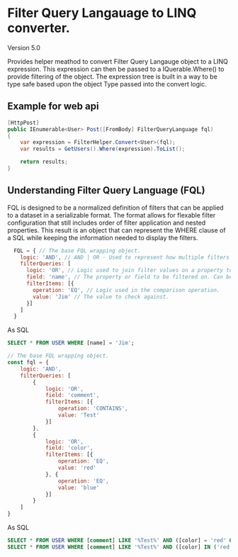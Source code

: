 # Filter Query Langauage to LINQ converter.
Version 5.0

Provides helper meathod to convert Filter Query Langauge object to a LINQ expression.  This expression can then be passed to a IQuerable.Where() 
to provide filtering of the object.  The expression tree is built in a way to be type safe based upon the object Type passed into the convert logic.

## Example for web api
``` c#
[HttpPost]
public IEnumerable<User> Post([FromBody] FilterQueryLanguage fql)
{
    var expression = FilterHelper.Convert<User>(fql);
    var results = GetUsers().Where(expression).ToList();

    return results;
}
```

## Understanding Filter Query Language (FQL)
FQL is designed to be a normalized definition of filters that can be applied to a dataset in a serializable format.  The format
allows for flexable filter configuration that still includes order of filter application and nested properties. This result is an
object that can represent the WHERE clause of a SQL while keeping the information needed to display the filters.

``` javascript
  FQL = { // The base FQL wrapping object.
    logic: 'AND', // AND | OR - Used to represent how multiple filters are grouped together. (Default: AND)
    filterQueries: [ 
      logic: 'OR', // Logic used to join filter values on a property together and multiple filters.
      field: 'name', // The property or field to be filtered on. Can be array of fields or nested fields. ex ['user.firstName', 'user.lastName']
      filterItems: [{
        operation: 'EQ', // Logic used in the comparison operation.
        value: 'Jim' // The value to check against.
      }]
    ]
  }
```
As SQL
``` sql
SELECT * FROM USER WHERE [name] = 'Jim';
```

``` javascript
// The base FQL wrapping object.
const fql = {
    logic: 'AND',
    filterQueries: [
        {
            logic: 'OR',
            field: 'comment',
            filterItems: [{
                operation: 'CONTAINS',
                value: 'Test'
            }]
        },
        {
            logic: 'OR',
            field: 'color',
            filterItems: [{
                operation: 'EQ',
                value: 'red'
            }, {
                operation: 'EQ',
                value: 'blue'
            }]
        }
    ]
}
```
As SQL
``` sql
SELECT * FROM USER WHERE [comment] LIKE '%Test%' AND ([color] = 'red' OR [color] = 'blue');
SELECT * FROM USER WHERE [comment] LIKE '%Test%' AND ([color] IN ('red', 'blue'));
```
